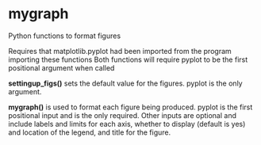 # mygraph
Python functions to format figures

Requires that matplotlib.pyplot had been imported from the program importing these functions
Both functions will require pyplot to be the first positional argument when called

**settingup_figs()** sets the default value for the figures. pyplot is the only argument.

**mygraph()** is used to format each figure being produced. pyplot is the first positional input and is the only required.
Other inputs are optional and include labels and limits for each axis, whether to display (default is yes) and location
of the legend, and title for the figure.
